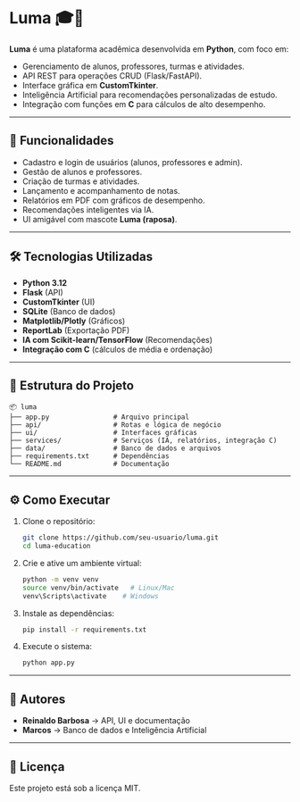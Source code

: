 # Luma 🎓🦊

**Luma** é uma plataforma acadêmica desenvolvida em **Python**, com foco em:
- Gerenciamento de alunos, professores, turmas e atividades.
- API REST para operações CRUD (Flask/FastAPI).
- Interface gráfica em **CustomTkinter**.
- Inteligência Artificial para recomendações personalizadas de estudo.
- Integração com funções em **C** para cálculos de alto desempenho.

---

## 🚀 Funcionalidades
- Cadastro e login de usuários (alunos, professores e admin).
- Gestão de alunos e professores.
- Criação de turmas e atividades.
- Lançamento e acompanhamento de notas.
- Relatórios em PDF com gráficos de desempenho.
- Recomendações inteligentes via IA.
- UI amigável com mascote **Luma (raposa)**.

---

## 🛠️ Tecnologias Utilizadas
- **Python 3.12**
- **Flask** (API)
- **CustomTkinter** (UI)
- **SQLite** (Banco de dados)
- **Matplotlib/Plotly** (Gráficos)
- **ReportLab** (Exportação PDF)
- **IA com Scikit-learn/TensorFlow** (Recomendações)
- **Integração com C** (cálculos de média e ordenação)

---

## 📂 Estrutura do Projeto
```
📦 luma
├── app.py                # Arquivo principal
├── api/                  # Rotas e lógica de negócio
├── ui/                   # Interfaces gráficas
├── services/             # Serviços (IA, relatórios, integração C)
├── data/                 # Banco de dados e arquivos
├── requirements.txt      # Dependências
└── README.md             # Documentação
```

---

## ⚙️ Como Executar
1. Clone o repositório:
   ```bash
   git clone https://github.com/seu-usuario/luma.git
   cd luma-education
   ```

2. Crie e ative um ambiente virtual:
   ```bash
   python -m venv venv
   source venv/bin/activate   # Linux/Mac
   venv\Scripts\activate    # Windows
   ```

3. Instale as dependências:
   ```bash
   pip install -r requirements.txt
   ```

4. Execute o sistema:
   ```bash
   python app.py
   ```

---

## 👥 Autores
- **Reinaldo Barbosa** → API, UI e documentação  
- **Marcos** → Banco de dados e Inteligência Artificial  

---

## 📜 Licença
Este projeto está sob a licença MIT.  
